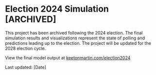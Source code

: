 # Election 2024 Simulation [ARCHIVED]

This project has been archived following the 2024 election. The final simulation results and visualizations represent the state of polling and predictions leading up to the election. The project will be updated for the 2028 election cycle.

View the final model output at [keetonmartin.com/election2024](https://keetonmartin.com/election2024/)

Last updated: [Date]
